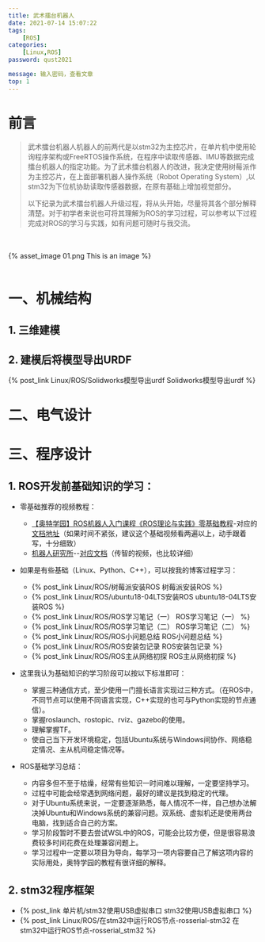 ```yaml
---
title: 武术擂台机器人
date: 2021-07-14 15:07:22
tags: 
    [ROS] 
categories: 
    [Linux,ROS]
password: qust2021

message: 输入密码，查看文章
top: 1
---
```


# 前言
> 武术擂台机器人机器人的前两代是以stm32为主控芯片，在单片机中使用轮询程序架构或FreeRTOS操作系统，在程序中读取传感器、IMU等数据完成擂台机器人的指定功能。为了武术擂台机器人的改进，我决定使用树莓派作为主控芯片，在上面部署机器人操作系统（Robot Operating System）,以stm32为下位机协助读取传感器数据，在原有基础上增加视觉部分。
> 
> 以下纪录为武术擂台机器人升级过程，将从头开始，尽量将其各个部分解释清楚。对于初学者来说也可将其理解为ROS的学习过程，可以参考以下过程完成对ROS的学习与实践，如有问题可随时与我交流。


</br>
</br>
{% asset_image 01.png This is an image %}
</br>
</br>

# 一、机械结构
## 1. 三维建模

## 2. 建模后将模型导出URDF
{% post_link Linux/ROS/Solidworks模型导出urdf Solidworks模型导出urdf %}


# 二、电气设计


# 三、程序设计
## 1. ROS开发前基础知识的学习：

+ 零基础推荐的视频教程：
  + [【奥特学园】ROS机器人入门课程《ROS理论与实践》零基础教程](https://www.bilibili.com/video/BV1Ci4y1L7ZZ?p=238)-对应的[文档地址](http://www.autolabor.com.cn/book/ROSTutorials/)（如果时间不紧张，建议这个基础视频看两遍以上，动手跟着写，十分细致）
  + [机器人研究所](https://space.bilibili.com/318497538)--[对应文档](https://robot.czxy.com/docs/ros/tf/)（传智的视频，也比较详细）

+ 如果是有些基础（Linux、Python、C++），可以按我的博客过程学习：
  + {% post_link Linux/ROS/树莓派安装ROS 树莓派安装ROS %}
  + {% post_link Linux/ROS/ubuntu18-04LTS安装ROS  ubuntu18-04LTS安装ROS %}
  + {% post_link Linux/ROS/ROS学习笔记（一）  ROS学习笔记（一） %}
  + {% post_link Linux/ROS/ROS学习笔记（二）  ROS学习笔记（二） %}
  + {% post_link Linux/ROS/ROS小问题总结  ROS小问题总结 %}
  + {% post_link Linux/ROS/ROS安装包记录  ROS安装包记录 %}
  + {% post_link Linux/ROS/ROS主从网络初探  ROS主从网络初探 %}

+ 这里我认为基础知识的学习阶段可以按以下标准即可：
  + 掌握三种通信方式，至少使用一门擅长语言实现过三种方式。（在ROS中，不同节点可以使用不同语言实现，C++实现的也可与Python实现的节点通信）。
  + 掌握roslaunch、rostopic、rviz、gazebo的使用。
  + 理解掌握TF。
  + 使自己当下开发环境稳定，包括Ubuntu系统与Windows间协作、网络稳定情况、主从机间稳定情况等。

+ ROS基础学习总结：
  + 内容多但不至于枯燥，经常有些知识一时间难以理解，一定要坚持学习。
  + 过程中可能会经常遇到网络问题，最好的建议是找到稳定的代理。
  + 对于Ubuntu系统来说，一定要逐渐熟悉，每人情况不一样，自己想办法解决掉Ubuntu和Windows系统的兼容问题。双系统、虚拟机还是使用两台电脑，找到适合自己的方案。
  + 学习阶段暂时不要去尝试WSL中的ROS，可能会比较方便，但是很容易浪费较多时间花费在处理兼容问题上。
  + 学习过程中一定要以项目为导向，每学习一项内容要自己了解这项内容的实际用处，奥特学园的教程有很详细的解释。

## 2. stm32程序框架

+ {% post_link 单片机/stm32使用USB虚拟串口  stm32使用USB虚拟串口 %}
+ {% post_link Linux/ROS/在stm32中运行ROS节点-rosserial-stm32  在stm32中运行ROS节点-rosserial_stm32 %}

